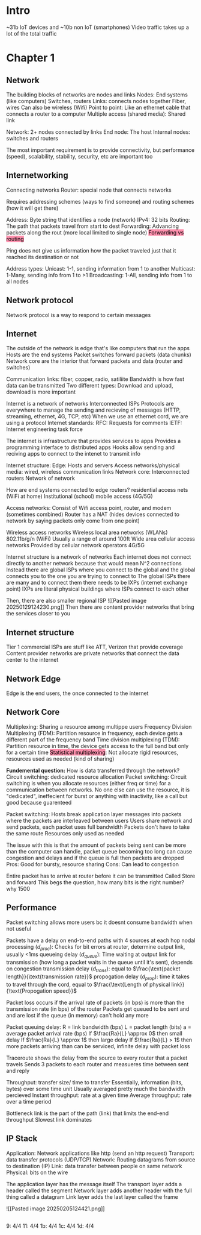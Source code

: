 # Intro
~31b IoT devices and ~10b non IoT (smartphones)
Video traffic takes up a lot of the total traffic
# Chapter 1
## Network
The building blocks of networks are nodes and links
	Nodes:
		End systems (like computers)
		Switches, routers
	Links: connects nodes together
		Fiber, wires
		Can also be wireless (Wifi)
		Point to point: Like an ethernet cable that connects a router to a computer
		Multiple access (shared media): Shared link

Network: 2+ nodes connected by links
End node: The host
Internal nodes: switches and routers

The most important requirement is to provide connectivity, but performance (speed), scalability, stability, security, etc are important too

## Internetworking
Connecting networks
Router: special node that connects networks

Requires addressing schemes (ways to find someone) and routing schemes (how it will get there)

Address: Byte string that identifies a node (network)
	IPv4: 32 bits
Routing: The path that packets travel from start to dest
Forwarding: Advancing packets along the rout (more local limited to single node)
<mark style="background: #FF5582A6;">Forwarding vs routing</mark>

Ping does not give us information how the packet traveled just that it reached its destination or not


Address types:
	Unicast: 1-1, sending information from 1 to another
	Multicast: 1-Many, sending info from 1 to >1
	Broadcasting: 1-All, sending info from 1 to all nodes

## Network protocol
Network protocol is a way to respond to certain messages 


## Internet
The outside of the network is edge that's like computers that run the apps
	Hosts are the end systems
Packet switches forward packets (data chunks)
Network core are the interior that forward packets and data (router and switches)

Communication links: fiber, copper, radio, satiliite
	Bandwidth is how fast data can be transmitted 
	Two different types: Download and upload, download is more important

Internet is a network of networks
	Interconnected ISPs
Protocols are everywhere to manage the sending and recieving of messages (HTTP, streaming, ethernet, 4G, TCP, etc)
	When we use an ethernet cord, we are using a protocol 
Internet standards: 
	RFC: Requests for comments
	IETF: Internet engineering task force

The internet is infrastructure that provides services to apps
Provides a programming interface to distributed apps
	Hooks allow sending and reciving apps to connect to the intenet to transmit info

Internet structure:
	Edge:
		Hosts and servers
	Access networks/physical media:
		wired, wireless communication links
	Network core:
		Interconnected routers 
		Network of network


How are end systems connected to edge routers?
	residential access nets (WiFi at home)
	Institutional (school)
	mobile access (4G/5G)

Access networks:
	Consist of Wifi access point, router, and modem (sometimes combined)
	Router has a NAT (hides devices connected to network by saying packets only come from one point)

Wireless access networks
	Wireless local area networks (WLANs)
		802.11b/g/n (WiFi)
		Usually a range of around 100ft
	Wide area cellular access networks
		Provided by cellular network operators
		4G/5G

Internet structure is a network of networks
Each internet does not connect directly to another network because that would mean N^2 connections 
Instead there are global ISPs where you connect to the global and the global connects you to the one you are trying to connect to
The global ISPs there are many and to connect them there needs to be IXPs (internet exchange point)
	IXPs are literal physical buildings where ISPs connect to each other

Then, there are also smaller regional ISP
![[Pasted image 20250129124230.png]]
Then there are content provider networks that bring the services closer to you

## Internet structure
Tier 1 commercial ISPs are stuff like ATT, Verizon that provide coverage
Content provider networks are private networks that connect the data center to the internet
## Network Edge

Edge is the end users, the once connected to the internet

## Network Core
Multiplexing: Sharing a resource among multippe users 
	Frequency Division Multiplexing (FDM): Partition resource in frequency, each device gets a different part of the frequency band
	Time division multiplexing (TDM): Partition resource in time, the device gets access to the full band but only for a certain time
<mark style="background: #FF5582A6;">	Statistical multiplexing</mark>: Not allocate rigid resources, resources used as needed (kind of sharing)


**Fundemental question:** How is data transferred through the network?
	Circuit switching: dedicated resource allocation
	Packet switching: 
Circuit switching is when you allocate resources (either freq or time) for a communication between networks. No one else can use the resource, it is "dedicated", ineffecient for burst or anything with inactivity, like a call but good because guarenteed

Packet switching: Hosts break application layer messages into packets where the packets are interleaved between users
	Users share network and send packets, each packet uses full bandwidth 
	Packets don't have to take the same route
	Resources only used as needed

The issue with this is that the amount of packets being sent can be more than the computer can handle, packet queue becoming too long can cause congestion and delays and if the queue is full then packets are dropped
	Pros: Good for bursty, resource sharing
	Cons: Can lead to congestion


Entire packet has to arrive at router before it can be transmitted
	Called Store and forward
This begs the question, how many bits is the right number? why 1500

## Performance
Packet switching allows more users bc it doesnt consume bandwidth when not useful

Packets have a delay on end-to-end paths with 4 sources at each hop
	nodal processing ($d_{proc}$): Checks for bit errors at router, determine output link, usually <1ms
	queueing delay ($d_{queue}$): Time waiting at output link for transmission (how long a packet waits in the queue until it's sent), depends on congestion
	transmission delay ($d_{trans}$): equal to $\frac{\text{packet length}}{\text{transmission rate}}$ 
	propogation delay ($d_{prop}$): time it takes to travel through the cord, equal to $\frac{\text{Length of physical link}}{\text{Propogation speed}}$ 

Packet loss occurs if the arrival rate of packets (in bps) is more than the transmission rate (in bps) of the router
	Packets get queued to be sent and and are lost if the queue (in memory) can't hold any more

Packet queuing delay: 
	R = link bandwidth (bps)
	L = packet length (bits)
	a = average packet arrival rate (bps)
	If $\frac{Ra}{L} \approx 0$ then small delay
	If $\frac{Ra}{L} \approx 1$ then large delay
	If $\frac{Ra}{L} > 1$ then more packets arriving than can be serviced, infinite delay with packet loss


Traceroute shows the delay from the source to every router that a packet travels 
	Sends 3 packets to each router and measueres time between sent and reply

Throughput: transfer size/ time to transfer
	Essentially, information (bits, bytes) over some time unit
	Usually averaged 
	pretty much the bandwidth percieved 
	Instant throughput: rate at a given time
	Average throughput: rate over a time period

Bottleneck link is the part of the path (link) that limits the end-end throughput 
	Slowest link dominates


## IP Stack
Application: Network applications like http (send an http request)
Transport: data transfer protocols (UDP/TCP)
Network: Routing datagrams from source to destination (IP)
Link: data transfer between people on same network
Physical: bits on the wire

The application layer has the message itself
The transport layer adds a header called the segment
Network layer adds another header with the full thing called a datagram
Link layer adds the last layer called the frame

![[Pasted image 20250205124421.png]]


## 



9: 4/4
11: 4/4
1b: 4/4
1c: 4/4
1d: 4/4
